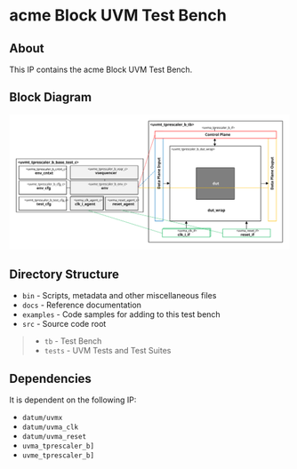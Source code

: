# acme  Block UVM Test Bench


## About
This IP contains the acme  Block UVM Test Bench.


## Block Diagram
![alt text](./docs/tb_block_diagram.svg " Block UVM Test Bench Block Diagram")

## Directory Structure
* `bin` - Scripts, metadata and other miscellaneous files
* `docs` - Reference documentation
* `examples` - Code samples for adding to this test bench
* `src` - Source code root

> * `tb` - Test Bench
> * `tests` - UVM Tests and Test Suites


## Dependencies
It is dependent on the following IP:

* `datum/uvmx`
* `datum/uvma_clk`
* `datum/uvma_reset`
* `uvma_tprescaler_b]`
* `uvme_tprescaler_b]`